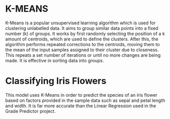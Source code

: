 # K-MEANS
K-Means is a popular unsupervised learning algorithm which is used for clustering unlabelled data. It aims to group similar data points into a fixed number (k) of groups. It works by first randomly selecting the position of a k amount of centroids, which are used to define the clusters. After this, the algorithm performs repeated corrections to the centroids, moving them to the mean of the input samples assigned to their cluster due to closeness. This repeats a set number of iterations or until no more changes are being made. It is effective in sorting data into groups.

# Classifying Iris Flowers 
This model uses K-Means in order to predict the species of an iris flower based on factors provided in the sample data such as sepal and petal length and width. It is far more accurate than the Linear Regression used in the Grade Predictor project.
